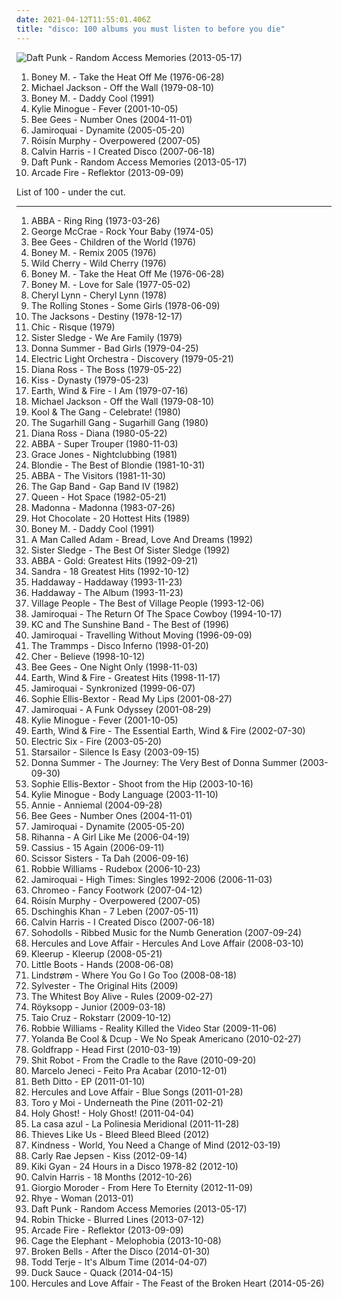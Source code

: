 ```yaml
---
date: 2021-04-12T11:55:01.406Z
title: "disco: 100 albums you must listen to before you die"
---
```

![Daft Punk - Random Access Memories (2013-05-17)](http://coverartarchive.org/release/36e2aede-346d-4931-8565-78d810d167c7/4436344925-500.jpg "Daft Punk - Random Access Memories (2013-05-17)")
<ol class="albums">
<li data-cover="https://img.discogs.com/-ZQltobK3EL4azz8vYdfFAXIbe0=/fit-in/600x600/filters:strip_icc():format(jpeg):mode_rgb():quality(90)/discogs-images/R-8209121-1570648722-6833.jpeg.jpg" data-tags="disco" role="button">Boney M. - Take the Heat Off Me (1976-06-28)</li>
<li data-cover="http://coverartarchive.org/release/6258e39d-bef4-4d5a-a654-440cf4c4c29a/5349015874-500.jpg" data-tags="pop, disco" role="button">Michael Jackson - Off the Wall (1979-08-10)</li>
<li data-cover="http://coverartarchive.org/release/ce9f8c15-1a7b-4ad7-836b-ee4fbb772f3f/6774014156-500.jpg" data-tags="disco, pop, 70s, 80s, dance, oldies, boney m, gigle" role="button">Boney M. - Daddy Cool (1991)</li>
<li data-cover="http://coverartarchive.org/release/03e76400-d2c5-497c-994e-48219c46c72b/5560639914-500.jpg" data-tags="pop, dance" role="button">Kylie Minogue - Fever (2001-10-05)</li>
<li data-cover="https://img.discogs.com/h09j3rFsID_d3IQDD9P3EXbhQSk=/fit-in/600x600/filters:strip_icc():format(jpeg):mode_rgb():quality(90)/discogs-images/R-503157-1136621189.jpeg.jpg" data-tags="bee gees, disco, 70s, oldies" role="button">Bee Gees - Number Ones (2004-11-01)</li>
<li data-cover="https://img.discogs.com/YodYziNyBczF-4pUNYqYjECqyfg=/fit-in/600x532/filters:strip_icc():format(jpeg):mode_rgb():quality(90)/discogs-images/R-478545-1601334302-9071.jpeg.jpg" data-tags="funk" role="button">Jamiroquai - Dynamite (2005-05-20)</li>
<li data-cover="https://img.discogs.com/95-LQC1Jx2GGoBq_Z7l1CAeHkrM=/fit-in/600x536/filters:strip_icc():format(jpeg):mode_rgb():quality(90)/discogs-images/R-1139242-1217870739.jpeg.jpg" data-tags="electronic, electropop, female vocalists" role="button">Róisín Murphy - Overpowered (2007-05)</li>
<li data-cover="https://img.discogs.com/8B7OHeLjDIzyWb1NSiPNzdy0K4Q=/fit-in/598x600/filters:strip_icc():format(jpeg):mode_rgb():quality(90)/discogs-images/R-5055787-1386090109-1640.jpeg.jpg" data-tags="electronic, dance" role="button">Calvin Harris - I Created Disco (2007-06-18)</li>
<li data-cover="http://coverartarchive.org/release/36e2aede-346d-4931-8565-78d810d167c7/4436344925-500.jpg" data-tags="electronic, disco, funk" role="button">Daft Punk - Random Access Memories (2013-05-17)</li>
<li data-cover="http://coverartarchive.org/release/660b4600-6d15-46c7-986b-650c26b97ddf/11070767669-500.jpg" data-tags="indie rock" role="button">Arcade Fire - Reflektor (2013-09-09)</li>
</ol>
List of 100 - under the cut.
<!-- more -->

_________________

<ol class="albums">
<li data-cover="http://coverartarchive.org/release/a3ce24a2-ddd3-3b38-93f6-aed1e16b4c74/18286980985-500.jpg" data-tags="pop" role="button">
ABBA - Ring Ring (1973-03-26)
</li>
<li data-cover="https://img.discogs.com/DJzA2wbTy5ZKefKup89z6aWm1pU=/fit-in/200x200/filters:strip_icc():format(jpeg):mode_rgb():quality(90)/discogs-images/R-4195722-1386235167-5085.jpeg.jpg" data-tags="disco, 70s" role="button">
George McCrae - Rock Your Baby (1974-05)
</li>
<li data-cover="http://coverartarchive.org/release/2e5f46d4-b16f-3205-9a55-da193324a4e6/1079901776-500.jpg" data-tags="disco" role="button">
Bee Gees - Children of the World (1976)
</li>
<li data-cover="http://coverartarchive.org/release/08b95338-faa4-489e-87b3-7ea3a69aa7b6/4237562277-500.jpg" data-tags="boney m, disco" role="button">
Boney M. - Remix 2005 (1976)
</li>
<li data-cover="http://coverartarchive.org/release/8becec42-19d7-414a-bc3f-c2f122f1497e/14764743089-500.jpg" data-tags="funk" role="button">
Wild Cherry - Wild Cherry (1976)
</li>
<li data-cover="https://img.discogs.com/-ZQltobK3EL4azz8vYdfFAXIbe0=/fit-in/600x600/filters:strip_icc():format(jpeg):mode_rgb():quality(90)/discogs-images/R-8209121-1570648722-6833.jpeg.jpg" data-tags="disco" role="button">
Boney M. - Take the Heat Off Me (1976-06-28)
</li>
<li data-cover="http://coverartarchive.org/release/1a2f3054-da06-43c7-a406-bbafa7be934e/19928940811-500.jpg" data-tags="disco, 70s" role="button">
Boney M. - Love for Sale (1977-05-02)
</li>
<li data-cover="http://coverartarchive.org/release/4d8da8fd-8ce3-4557-bc7e-b51db42c524f/9616743526-500.jpg" data-tags="disco, 70s, funk" role="button">
Cheryl Lynn - Cheryl Lynn (1978)
</li>
<li data-cover="http://coverartarchive.org/release/635239b4-986a-4cb7-90ba-bf213d5c9f78/11292551867-500.jpg" data-tags="classic rock, rock, 70s" role="button">
The Rolling Stones - Some Girls (1978-06-09)
</li>
<li data-cover="https://via.placeholder.com/450" data-tags="soul" role="button">
The Jacksons - Destiny (1978-12-17)
</li>
<li data-cover="http://coverartarchive.org/release/00a01883-c17d-3a1e-8aa3-f468e45465df/7228002110-500.jpg" data-tags="70s, funk" role="button">
Chic - Risque (1979)
</li>
<li data-cover="http://coverartarchive.org/release/4b4b26f7-7e2f-4029-94bd-8a94ebf79eff/13465941802-500.jpg" data-tags="70s, disco" role="button">
Sister Sledge - We Are Family (1979)
</li>
<li data-cover="http://coverartarchive.org/release/1fbb654a-e585-4f9c-acc6-97675008c6e7/19879260317-500.jpg" data-tags="disco" role="button">
Donna Summer - Bad Girls (1979-04-25)
</li>
<li data-cover="http://coverartarchive.org/release/23bf913d-3709-4f84-a3df-f19d3928cb2b/5892233271-500.jpg" data-tags="classic rock, progressive rock, 70s" role="button">
Electric Light Orchestra - Discovery (1979-05-21)
</li>
<li data-cover="https://img.discogs.com/my7ahNeKngOTNFdEDjlyZfgYGs8=/fit-in/600x600/filters:strip_icc():format(jpeg):mode_rgb():quality(90)/discogs-images/R-4168851-1466642242-4345.jpeg.jpg" data-tags="disco, soul" role="button">
Diana Ross - The Boss (1979-05-22)
</li>
<li data-cover="http://coverartarchive.org/release/20f10584-bc6d-3bf6-a110-e06491275f45/1287473342-500.jpg" data-tags="hard rock" role="button">
Kiss - Dynasty (1979-05-23)
</li>
<li data-cover="https://via.placeholder.com/450" data-tags="soul, funk, 70s, disco" role="button">
Earth, Wind & Fire - I Am (1979-07-16)
</li>
<li data-cover="http://coverartarchive.org/release/6258e39d-bef4-4d5a-a654-440cf4c4c29a/5349015874-500.jpg" data-tags="pop, disco" role="button">
Michael Jackson - Off the Wall (1979-08-10)
</li>
<li data-cover="https://img.discogs.com/g5NiQI_ScwITNe_KxdnHWxVPNTg=/fit-in/600x600/filters:strip_icc():format(jpeg):mode_rgb():quality(90)/discogs-images/R-971744-1304973211.jpeg.jpg" data-tags="disco, funk" role="button">
Kool & The Gang - Celebrate! (1980)
</li>
<li data-cover="http://coverartarchive.org/release/172ce985-9d36-4875-83ff-f883eea937fd/24347360269-500.jpg" data-tags="soul, disco, old-school hip hop" role="button">
The Sugarhill Gang - Sugarhill Gang (1980)
</li>
<li data-cover="https://img.discogs.com/l3pHsob4QXA0qrMV7AYigfjPCBQ=/fit-in/600x547/filters:strip_icc():format(jpeg):mode_rgb():quality(90)/discogs-images/R-1135038-1249251301.jpeg.jpg" data-tags="80s, soul" role="button">
Diana Ross - Diana (1980-05-22)
</li>
<li data-cover="http://coverartarchive.org/release/c91f3331-2413-3ad7-b8a0-7bf2eb4d4998/18288386494-500.jpg" data-tags="pop" role="button">
ABBA - Super Trouper (1980-11-03)
</li>
<li data-cover="http://coverartarchive.org/release/73c43b3a-c8aa-472e-a1ad-576794fc1221/11700006337-500.jpg" data-tags="pop, 80s, disco, funk" role="button">
Grace Jones - Nightclubbing (1981)
</li>
<li data-cover="https://img.discogs.com/WDjgq5CTpdSBkxt06-5WxoQ4yro=/fit-in/600x600/filters:strip_icc():format(jpeg):mode_rgb():quality(90)/discogs-images/R-2627166-1525324084-8529.jpeg.jpg" data-tags="80s, new wave" role="button">
Blondie - The Best of Blondie (1981-10-31)
</li>
<li data-cover="https://img.discogs.com/0FWRp-dS5SyTgCSxVymx847Lt1A=/fit-in/600x600/filters:strip_icc():format(jpeg):mode_rgb():quality(90)/discogs-images/R-642049-1281176455.jpeg.jpg" data-tags="pop" role="button">
ABBA - The Visitors (1981-11-30)
</li>
<li data-cover="https://img.discogs.com/KpSzmKm1OaU1F9ZWokxYdUX9Uj4=/fit-in/600x600/filters:strip_icc():format(jpeg):mode_rgb():quality(90)/discogs-images/R-3830309-1346082760-2042.jpeg.jpg" data-tags="disco, rnb" role="button">
The Gap Band - Gap Band IV (1982)
</li>
<li data-cover="http://coverartarchive.org/release/ac3360be-899a-4133-86df-aa593b339cb8/3741108536-500.jpg" data-tags="rock, 80s" role="button">
Queen - Hot Space (1982-05-21)
</li>
<li data-cover="https://img.discogs.com/Qgq0-RXzpPn9DJTZtg1P23gUWlU=/fit-in/600x606/filters:strip_icc():format(jpeg):mode_rgb():quality(90)/discogs-images/R-3782966-1510138621-5071.jpeg.jpg" data-tags="80s, pop" role="button">
Madonna - Madonna (1983-07-26)
</li>
<li data-cover="http://coverartarchive.org/release/a4a32dc8-e049-4dd6-94ff-5b948e60db22/6857645811-500.jpg" data-tags="70s, disco" role="button">
Hot Chocolate - 20 Hottest Hits (1989)
</li>
<li data-cover="http://coverartarchive.org/release/ce9f8c15-1a7b-4ad7-836b-ee4fbb772f3f/6774014156-500.jpg" data-tags="disco, pop, 70s, 80s, dance, oldies, boney m, gigle" role="button">
Boney M. - Daddy Cool (1991)
</li>
<li data-cover="https://img.discogs.com/8_VITtiq1PT34Nu2z90mIoTcsW0=/fit-in/600x526/filters:strip_icc():format(jpeg):mode_rgb():quality(90)/discogs-images/R-2060350-1612101702-4362.jpeg.jpg" data-tags="chillout, electronic, funk, house" role="button">
A Man Called Adam - Bread, Love And Dreams (1992)
</li>
<li data-cover="http://coverartarchive.org/release/6ec8b0d3-c9bd-4e69-858f-5c00aac13606/13510483716-500.jpg" data-tags="disco, dance" role="button">
Sister Sledge - The Best Of Sister Sledge (1992)
</li>
<li data-cover="http://coverartarchive.org/release/f38d4719-5733-4545-8c02-22d7b820d6a9/4967179669-500.jpg" data-tags="abba" role="button">
ABBA - Gold: Greatest Hits (1992-09-21)
</li>
<li data-cover="http://coverartarchive.org/release/94e9840d-562b-4fa0-b332-b8cf8501a046/5183142728-500.jpg" data-tags="80s, sandra, dance" role="button">
Sandra - 18 Greatest Hits (1992-10-12)
</li>
<li data-cover="http://coverartarchive.org/release/0f34641f-a3b0-4f28-a168-397085e54e3f/11660848788-500.jpg" data-tags="dance, eurodance" role="button">
Haddaway - Haddaway (1993-11-23)
</li>
<li data-cover="http://coverartarchive.org/release/3e628ebd-769e-4848-9aa5-5b1bcbe1cc26/28882040167-500.jpg" data-tags="dance" role="button">
Haddaway - The Album (1993-11-23)
</li>
<li data-cover="http://coverartarchive.org/release/ec0a25fe-0106-4f80-880c-9be18224742a/1799679527-500.jpg" data-tags="70s, disco" role="button">
Village People - The Best of Village People (1993-12-06)
</li>
<li data-cover="http://coverartarchive.org/release/cac293d3-9ee1-495b-819f-524318f49432/26667277904-500.jpg" data-tags="acid jazz, funk" role="button">
Jamiroquai - The Return Of The Space Cowboy (1994-10-17)
</li>
<li data-cover="http://coverartarchive.org/release/e757cfd5-34ac-4258-9c7d-aada70faca63/6365109029-500.jpg" data-tags="disco" role="button">
KC and The Sunshine Band - The Best of (1996)
</li>
<li data-cover="http://coverartarchive.org/release/e357d59f-7440-47bd-97c5-88c38c1080f8/7479486477-500.jpg" data-tags="funk" role="button">
Jamiroquai - Travelling Without Moving (1996-09-09)
</li>
<li data-cover="http://coverartarchive.org/release/04b64669-be17-49ba-a4cc-5b74f2db5e92/17094540160-500.jpg" data-tags="disco" role="button">
The Trammps - Disco Inferno (1998-01-20)
</li>
<li data-cover="http://coverartarchive.org/release/63b3a8ca-26f2-4e2b-b867-647a6ec2bebd/11266341757-500.jpg" data-tags="pop, 90s, dance" role="button">
Cher - Believe (1998-10-12)
</li>
<li data-cover="https://img.discogs.com/h09j3rFsID_d3IQDD9P3EXbhQSk=/fit-in/600x600/filters:strip_icc():format(jpeg):mode_rgb():quality(90)/discogs-images/R-503157-1136621189.jpeg.jpg" data-tags="disco" role="button">
Bee Gees - One Night Only (1998-11-03)
</li>
<li data-cover="http://coverartarchive.org/release/b05fbfb7-833e-4f40-acbf-103539bec01b/9531215044-500.jpg" data-tags="funk, soul" role="button">
Earth, Wind & Fire - Greatest Hits (1998-11-17)
</li>
<li data-cover="http://coverartarchive.org/release/68f52c38-702e-3ebd-9b08-9a2d651de602/2981543235-500.jpg" data-tags="funk" role="button">
Jamiroquai - Synkronized (1999-06-07)
</li>
<li data-cover="http://coverartarchive.org/release/b0c379a9-30a2-43e9-bb93-ef62283f0f34/27645336918-500.jpg" data-tags="pop, dance" role="button">
Sophie Ellis-Bextor - Read My Lips (2001-08-27)
</li>
<li data-cover="https://via.placeholder.com/450" data-tags="funk" role="button">
Jamiroquai - A Funk Odyssey (2001-08-29)
</li>
<li data-cover="http://coverartarchive.org/release/03e76400-d2c5-497c-994e-48219c46c72b/5560639914-500.jpg" data-tags="pop, dance" role="button">
Kylie Minogue - Fever (2001-10-05)
</li>
<li data-cover="http://coverartarchive.org/release/00d36368-87a1-4436-81bd-ae2142f8a0b5/10955052333-500.jpg" data-tags="disco, soul, funk, male vocalists, earth" role="button">
Earth, Wind & Fire - The Essential Earth, Wind & Fire (2002-07-30)
</li>
<li data-cover="https://img.discogs.com/eMQQeWN88L92aQyCEfAU2kIQNJk=/fit-in/528x534/filters:strip_icc():format(jpeg):mode_rgb():quality(90)/discogs-images/R-376779-1128950534.jpeg.jpg" data-tags="rock, indie, disco rock" role="button">
Electric Six - Fire (2003-05-20)
</li>
<li data-cover="https://img.discogs.com/jrWVzobDRoF5M8iFRO0_ha-z8PQ=/fit-in/600x592/filters:strip_icc():format(jpeg):mode_rgb():quality(90)/discogs-images/R-434193-1482085620-7376.jpeg.jpg" data-tags="britpop, indie rock" role="button">
Starsailor - Silence Is Easy (2003-09-15)
</li>
<li data-cover="http://coverartarchive.org/release/0410ba6d-4c31-42de-8209-809006026825/25732150659-500.jpg" data-tags="disco, pop, soul, dance, summer, rnb, donna summer, donna, withdrjazzmrfunkmusicradio" role="button">
Donna Summer - The Journey: The Very Best of Donna Summer (2003-09-30)
</li>
<li data-cover="http://coverartarchive.org/release/a0780eda-0c5e-46ef-b7cf-6f4d4eeca1a6/7107828358-500.jpg" data-tags="electronic, dance, disco" role="button">
Sophie Ellis-Bextor - Shoot from the Hip (2003-10-16)
</li>
<li data-cover="https://img.discogs.com/HOJBvC15uRXGDOTyH_kexdd1vuk=/fit-in/600x605/filters:strip_icc():format(jpeg):mode_rgb():quality(90)/discogs-images/R-8269814-1458408052-9599.jpeg.jpg" data-tags="pop" role="button">
Kylie Minogue - Body Language (2003-11-10)
</li>
<li data-cover="https://img.discogs.com/NkAOJbY26YPFipoosJ1Y4B853jg=/fit-in/328x325/filters:strip_icc():format(jpeg):mode_rgb():quality(90)/discogs-images/R-1189462-1221938666.jpeg.jpg" data-tags="pop" role="button">
Annie - Anniemal (2004-09-28)
</li>
<li data-cover="https://img.discogs.com/h09j3rFsID_d3IQDD9P3EXbhQSk=/fit-in/600x600/filters:strip_icc():format(jpeg):mode_rgb():quality(90)/discogs-images/R-503157-1136621189.jpeg.jpg" data-tags="bee gees, disco, 70s, oldies" role="button">
Bee Gees - Number Ones (2004-11-01)
</li>
<li data-cover="https://img.discogs.com/YodYziNyBczF-4pUNYqYjECqyfg=/fit-in/600x532/filters:strip_icc():format(jpeg):mode_rgb():quality(90)/discogs-images/R-478545-1601334302-9071.jpeg.jpg" data-tags="funk" role="button">
Jamiroquai - Dynamite (2005-05-20)
</li>
<li data-cover="http://coverartarchive.org/release/c3f71ac7-d8e1-4e21-8fd8-2fcfd82e1d0f/14539810071-500.jpg" data-tags="pop, rnb, rihanna" role="button">
Rihanna - A Girl Like Me (2006-04-19)
</li>
<li data-cover="http://coverartarchive.org/release/a2395452-5ff5-3db7-a472-396e9ff994bf/25664690442-500.jpg" data-tags="electro, disco, dance, 00s" role="button">
Cassius - 15 Again (2006-09-11)
</li>
<li data-cover="http://coverartarchive.org/release/d644af71-93e6-4d49-835a-3e13cd681cee/24225700511-500.jpg" data-tags="pop, 00s, alternative, favouritestreamablealbums" role="button">
Scissor Sisters - Ta Dah (2006-09-16)
</li>
<li data-cover="http://coverartarchive.org/release/28a2bfa0-6cf7-4854-93f1-e5a06de9162d/5907595639-500.jpg" data-tags="pop" role="button">
Robbie Williams - Rudebox (2006-10-23)
</li>
<li data-cover="http://coverartarchive.org/release/a3f2ed19-cefe-4c58-9988-4104155c8141/16440581507-500.jpg" data-tags="funk" role="button">
Jamiroquai - High Times: Singles 1992-2006 (2006-11-03)
</li>
<li data-cover="https://img.discogs.com/QKA36EQAeeFGip-FYG3Nugka_v0=/fit-in/461x465/filters:strip_icc():format(jpeg):mode_rgb():quality(90)/discogs-images/R-1156412-1196715153.jpeg.jpg" data-tags="electronic" role="button">
Chromeo - Fancy Footwork (2007-04-12)
</li>
<li data-cover="https://img.discogs.com/95-LQC1Jx2GGoBq_Z7l1CAeHkrM=/fit-in/600x536/filters:strip_icc():format(jpeg):mode_rgb():quality(90)/discogs-images/R-1139242-1217870739.jpeg.jpg" data-tags="electronic, electropop, female vocalists" role="button">
Róisín Murphy - Overpowered (2007-05)
</li>
<li data-cover="http://coverartarchive.org/release/b5d52a4d-a73c-473e-90ef-73e94bd38613/13013229967-500.jpg" data-tags="disco" role="button">
Dschinghis Khan - 7 Leben (2007-05-11)
</li>
<li data-cover="https://img.discogs.com/8B7OHeLjDIzyWb1NSiPNzdy0K4Q=/fit-in/598x600/filters:strip_icc():format(jpeg):mode_rgb():quality(90)/discogs-images/R-5055787-1386090109-1640.jpeg.jpg" data-tags="electronic, dance" role="button">
Calvin Harris - I Created Disco (2007-06-18)
</li>
<li data-cover="https://img.discogs.com/AJJGBWHRRDq-mS7TXshVuTdDlHE=/fit-in/454x455/filters:strip_icc():format(jpeg):mode_rgb():quality(90)/discogs-images/R-1102142-1192142547.jpeg.jpg" data-tags="electropop, indie" role="button">
Sohodolls - Ribbed Music for the Numb Generation (2007-09-24)
</li>
<li data-cover="http://coverartarchive.org/release/b5be52c1-9c7c-4e7e-a8c2-5e2de309a11d/21164902564-500.jpg" data-tags="electronic, 00s" role="button">
Hercules and Love Affair - Hercules And Love Affair (2008-03-10)
</li>
<li data-cover="http://coverartarchive.org/release/638aa7c9-28a7-45f7-8181-e96e1410fe20/7115401017-500.jpg" data-tags="electropop, electronica" role="button">
Kleerup - Kleerup (2008-05-21)
</li>
<li data-cover="https://img.discogs.com/toDQBN655WEt--WaLnCS0E5eWaU=/fit-in/600x599/filters:strip_icc():format(jpeg):mode_rgb():quality(90)/discogs-images/R-1760921-1515845507-8192.jpeg.jpg" data-tags="electronic, electropop, synthpop, dance" role="button">
Little Boots - Hands (2008-06-08)
</li>
<li data-cover="http://coverartarchive.org/release/432dd14b-0622-3dfb-ad71-be10ddd81b8e/3955606785-500.jpg" data-tags="minimal house" role="button">
Lindstrøm - Where You Go I Go Too (2008-08-18)
</li>
<li data-cover="https://img.discogs.com/mRBmlgguLmiOnxXKVK9jhIF0qGI=/fit-in/600x470/filters:strip_icc():format(jpeg):mode_rgb():quality(90)/discogs-images/R-154703-1554234431-7559.jpeg.jpg" data-tags="disco" role="button">
Sylvester - The Original Hits (2009)
</li>
<li data-cover="https://img.discogs.com/CEympDX1u4FWYHhBclMI9h-ijx8=/fit-in/500x500/filters:strip_icc():format(jpeg):mode_rgb():quality(90)/discogs-images/R-1626055-1233084808.jpeg.jpg" data-tags="indie" role="button">
The Whitest Boy Alive - Rules (2009-02-27)
</li>
<li data-cover="https://img.discogs.com/jnGU0rPnUOyIqqugh4JtoaYDLOY=/fit-in/600x601/filters:strip_icc():format(jpeg):mode_rgb():quality(90)/discogs-images/R-15537372-1593224889-6566.jpeg.jpg" data-tags="electronic" role="button">
Röyksopp - Junior (2009-03-18)
</li>
<li data-cover="https://img.discogs.com/ndWPDJk8PNkcotRdXsRETcPl3_k=/fit-in/600x597/filters:strip_icc():format(jpeg):mode_rgb():quality(90)/discogs-images/R-2148652-1452952965-7777.jpeg.jpg" data-tags="pop, dance" role="button">
Taio Cruz - Rokstarr (2009-10-12)
</li>
<li data-cover="http://coverartarchive.org/release/e15f9b62-f46a-40f5-8e5f-ba52f0bc382a/2688225539-500.jpg" data-tags="british, pop, britpop" role="button">
Robbie Williams - Reality Killed the Video Star (2009-11-06)
</li>
<li data-cover="http://coverartarchive.org/release/75cc7390-a1e9-4609-aa75-5917b353c237/9438908387-500.jpg" data-tags="house, boogie" role="button">
Yolanda Be Cool & Dcup - We No Speak Americano (2010-02-27)
</li>
<li data-cover="http://coverartarchive.org/release/acd8ae66-c048-47a4-925d-16d2492ff315/2337382446-500.jpg" data-tags="electropop, electronic, synthpop" role="button">
Goldfrapp - Head First (2010-03-19)
</li>
<li data-cover="http://coverartarchive.org/release/4f0ca335-9bc1-3e8c-9ce5-6ccc17b08599/4221373250-500.jpg" data-tags="disco, house, space disco, dfa, elektroza" role="button">
Shit Robot - From the Cradle to the Rave (2010-09-20)
</li>
<li data-cover="http://coverartarchive.org/release/6b3f04af-dc51-4e19-8a8f-655da163d8b6/12602343869-500.jpg" data-tags="disco, electronic, male vocalists, hairy chest, mpm, hunks, nice fur, heavy pelt, discos 2011" role="button">
Marcelo Jeneci - Feito Pra Acabar (2010-12-01)
</li>
<li data-cover="https://img.discogs.com/8KeiDw_Q_q-hZW8ryWwrAkr2zJc=/fit-in/600x600/filters:strip_icc():format(jpeg):mode_rgb():quality(90)/discogs-images/R-2652046-1295039348.gif.jpg" data-tags="disco, female vocalist, beth ditto" role="button">
Beth Ditto - EP (2011-01-10)
</li>
<li data-cover="https://img.discogs.com/BJjCWliuTdLyv4yMMrFptjnmFsg=/fit-in/600x457/filters:strip_icc():format(jpeg):mode_rgb():quality(90)/discogs-images/R-2549959-1289999104.jpeg.jpg" data-tags="disco, moshi moshi records, my gang 11" role="button">
Hercules and Love Affair - Blue Songs (2011-01-28)
</li>
<li data-cover="http://coverartarchive.org/release/03b381ba-f859-3da0-873c-e359c56f25dd/12929911749-500.jpg" data-tags="indie pop, psychedelic" role="button">
Toro y Moi - Underneath the Pine (2011-02-21)
</li>
<li data-cover="http://coverartarchive.org/release/b0aebdc2-49b9-4145-a646-3eb3ff18dfac/15893124932-500.jpg" data-tags="electropop" role="button">
Holy Ghost! - Holy Ghost! (2011-04-04)
</li>
<li data-cover="https://img.discogs.com/m52RBwS0XWmnCin9GwowZHB92_M=/fit-in/600x600/filters:strip_icc():format(jpeg):mode_rgb():quality(90)/discogs-images/R-3268808-1419614882-8378.jpeg.jpg" data-tags="disco, indie, pop, indie pop, twee, easy listening, soft rock, adult contemporary, latin, mellow, europop, orchestral pop, hipster, la casa azul, la polinesia meridional" role="button">
La casa azul - La Polinesia Meridional (2011-11-28)
</li>
<li data-cover="http://coverartarchive.org/release/50520c33-49a9-409e-88a1-ae3e10867748/3194910998-500.jpg" data-tags="disco, downtempo, funk, synthpop, alternative dance, space disco, italo disco, neo-psychedelia, nu-disco, jf1" role="button">
Thieves Like Us - Bleed Bleed Bleed (2012)
</li>
<li data-cover="http://coverartarchive.org/release/78aed09d-d348-41a2-a480-1fd860b6011d/1068758549-500.jpg" data-tags="indie electronic, alternative dance, left-field house" role="button">
Kindness - World, You Need a Change of Mind (2012-03-19)
</li>
<li data-cover="http://coverartarchive.org/release/d3bb9be2-fc20-4dd2-9931-8da768e3411b/2157808480-500.jpg" data-tags="pop" role="button">
Carly Rae Jepsen - Kiss (2012-09-14)
</li>
<li data-cover="http://coverartarchive.org/release/b3a051b3-871e-4ccb-a888-2abe560c9f4c/6574885986-500.jpg" data-tags="disco, african" role="button">
Kiki Gyan - 24 Hours in a Disco 1978-82 (2012-10)
</li>
<li data-cover="http://coverartarchive.org/release/4e32dd65-ee0b-47d0-a217-93752224f93f/11608487637-500.jpg" data-tags="electronic, dance, house" role="button">
Calvin Harris - 18 Months (2012-10-26)
</li>
<li data-cover="https://img.discogs.com/czDqAXmDDKZdPbc10fup3CShe6Q=/fit-in/588x600/filters:strip_icc():format(jpeg):mode_rgb():quality(90)/discogs-images/R-165492-1394219551-3351.jpeg.jpg" data-tags="disco" role="button">
Giorgio Moroder - From Here To Eternity (2012-11-09)
</li>
<li data-cover="http://coverartarchive.org/release/7dfd5c40-ee28-4fda-8369-fe3748f75930/3612285293-500.jpg" data-tags="soul, sophisti-pop" role="button">
Rhye - Woman (2013-01)
</li>
<li data-cover="http://coverartarchive.org/release/36e2aede-346d-4931-8565-78d810d167c7/4436344925-500.jpg" data-tags="electronic, disco, funk" role="button">
Daft Punk - Random Access Memories (2013-05-17)
</li>
<li data-cover="http://coverartarchive.org/release/6e6c93e6-7692-4782-b4a5-c40a662e0f0b/12414713928-500.jpg" data-tags="blurred lines" role="button">
Robin Thicke - Blurred Lines (2013-07-12)
</li>
<li data-cover="http://coverartarchive.org/release/660b4600-6d15-46c7-986b-650c26b97ddf/11070767669-500.jpg" data-tags="indie rock" role="button">
Arcade Fire - Reflektor (2013-09-09)
</li>
<li data-cover="http://coverartarchive.org/release/4a85fb7b-230a-4b90-a99f-2044c3858457/5070223502-500.jpg" data-tags="rock, alternative rock, indie rock" role="button">
Cage the Elephant - Melophobia (2013-10-08)
</li>
<li data-cover="http://coverartarchive.org/release/f86081b0-a7bb-4b9d-b68a-5aad0478e968/6373370107-500.jpg" data-tags="synthpop, indie pop" role="button">
Broken Bells - After the Disco (2014-01-30)
</li>
<li data-cover="http://coverartarchive.org/release/3dff8396-82b1-4a35-93a9-77ad34a994a9/17214960042-500.jpg" data-tags="electronic" role="button">
Todd Terje - It's Album Time (2014-04-07)
</li>
<li data-cover="http://coverartarchive.org/release/527c41b5-78a5-4975-989e-38416f9c976b/7041430564-500.jpg" data-tags="disco, dance, house, funky, disco house" role="button">
Duck Sauce - Quack (2014-04-15)
</li>
<li data-cover="http://coverartarchive.org/release/7de2b018-81f4-412d-ac41-fd6d47153b7c/6985401251-500.jpg" data-tags="disco, electronic, electronica, female vocalists, house, indietronica, american, male vocalists, alternative dance, vocal house, moshi moshi records" role="button">
Hercules and Love Affair - The Feast of the Broken Heart (2014-05-26)
</li>
</ol>